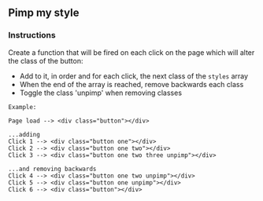 ## Pimp my style

### Instructions

Create a function that will be fired on each click on the page which will alter the class of the button:

- Add to it, in order and for each click, the next class of the `styles` array
- When the end of the array is reached, remove backwards each class
- Toggle the class 'unpimp' when removing classes

```
Example:

Page load --> <div class="button"></div>

...adding
Click 1 --> <div class="button one"></div>
Click 2 --> <div class="button one two"></div>
Click 3 --> <div class="button one two three unpimp"></div>

...and removing backwards
Click 4 --> <div class="button one two unpimp"></div>
Click 5 --> <div class="button one unpimp"></div>
Click 6 --> <div class="button"></div>
```

